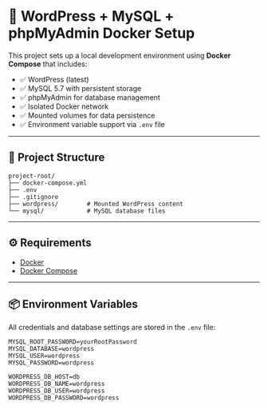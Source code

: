 # 🐳 WordPress + MySQL + phpMyAdmin Docker Setup

This project sets up a local development environment using **Docker Compose** that includes:

- ✅ WordPress (latest)
- ✅ MySQL 5.7 with persistent storage
- ✅ phpMyAdmin for database management
- ✅ Isolated Docker network
- ✅ Mounted volumes for data persistence
- ✅ Environment variable support via `.env` file

---

## 📁 Project Structure

```
project-root/
├── docker-compose.yml
├── .env
├── .gitignore
├── wordpress/        # Mounted WordPress content
└── mysql/            # MySQL database files
```
---

## ⚙️ Requirements

- [Docker](https://www.docker.com/)
- [Docker Compose](https://docs.docker.com/compose/)

---

## 📦 Environment Variables

All credentials and database settings are stored in the `.env` file:

```env
MYSQL_ROOT_PASSWORD=yourRootPassword
MYSQL_DATABASE=wordpress
MYSQL_USER=wordpress
MYSQL_PASSWORD=wordpress

WORDPRESS_DB_HOST=db
WORDPRESS_DB_NAME=wordpress
WORDPRESS_DB_USER=wordpress
WORDPRESS_DB_PASSWORD=wordpress
